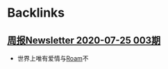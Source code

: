 
# Backlinks
## [周报Newsletter 2020-07-25 003期](<周报Newsletter 2020-07-25 003期.md>)
- 世界上唯有爱情与[Roam](<Roam.md>)不

